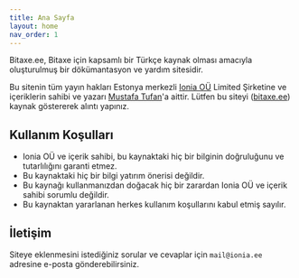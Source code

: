 ```yaml
---
title: Ana Sayfa
layout: home
nav_order: 1
---
```


Bitaxe.ee, Bitaxe için kapsamlı bir Türkçe kaynak olması amacıyla oluşturulmuş bir dökümantasyon ve yardım sitesidir.

Bu sitenin tüm yayın hakları Estonya merkezli [Ionia OÜ](https://ionia.ee) Limited Şirketine ve içeriklerin sahibi ve yazarı [Mustafa Tufan](https://tufan.ee)'a aittir. Lütfen bu siteyi ([bitaxe.ee](https://bitaxe.ee)) kaynak göstererek alıntı yapınız.

## Kullanım Koşulları
- Ionia OÜ ve içerik sahibi, bu kaynaktaki hiç bir bilginin doğruluğunu ve tutarlılığını garanti etmez.
- Bu kaynaktaki hiç bir bilgi yatırım önerisi değildir.
- Bu kaynağı kullanmanızdan doğacak hiç bir zarardan Ionia OÜ ve içerik sahibi sorumlu değildir.
- Bu kaynaktan yararlanan herkes kullanım koşullarını kabul etmiş sayılır.

## İletişim
Siteye eklenmesini istediğiniz sorular ve cevaplar için `mail@ionia.ee` adresine e-posta gönderebilirsiniz.


